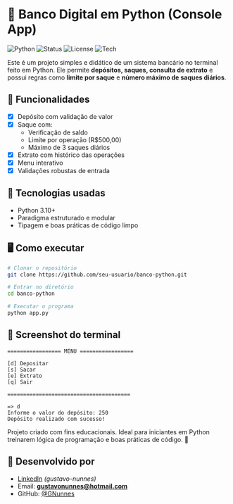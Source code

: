 # 💸 Banco Digital em Python (Console App)

![Python](https://img.shields.io/badge/Python-3.10%2B-blue?logo=python&logoColor=white)
![Status](https://img.shields.io/badge/Projeto-Concluído-success?style=flat&logo=github)
![License](https://img.shields.io/badge/Licença-MIT-green)
![Tech](https://img.shields.io/badge/Tecnologia-Console%20App%20💻-purple)


Este é um projeto simples e didático de um sistema bancário no terminal feito em Python. Ele permite **depósitos, saques, consulta de extrato** e possui regras como **limite por saque** e **número máximo de saques diários**.

## 🚀 Funcionalidades

- [x] Depósito com validação de valor
- [x] Saque com:
  - Verificação de saldo
  - Limite por operação (R$500,00)
  - Máximo de 3 saques diários
- [x] Extrato com histórico das operações
- [x] Menu interativo
- [x] Validações robustas de entrada

## 🧠 Tecnologias usadas

- Python 3.10+
- Paradigma estruturado e modular
- Tipagem e boas práticas de código limpo

## 🖥️ Como executar

```bash
# Clonar o repositório
git clone https://github.com/seu-usuario/banco-python.git

# Entrar no diretório
cd banco-python

# Executar o programa
python app.py
```
## 📸 Screenshot do terminal

```
================= MENU =================

[d] Depositar
[s] Sacar
[e] Extrato
[q] Sair

=======================================

=> d
Informe o valor do depósito: 250
Depósito realizado com sucesso!
```

Projeto criado com fins educacionais. Ideal para iniciantes em Python treinarem lógica de programação e boas práticas de código. 🚀

## 👤 Desenvolvido por
- [LinkedIn](https://www.linkedin.com/in/gustavo-nunnes) *(gustavo-nunnes)*
- Email: **gustavonunnes@hotmail.com**
- GitHub: [@GNunnes](https://github.com/GNunnes)
